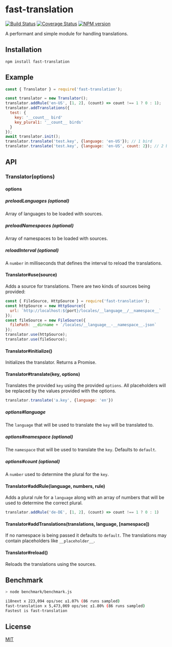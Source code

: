 # fast-translation

[![Build Status](https://travis-ci.org/SerayaEryn/fast-translation.svg?branch=master)](https://travis-ci.org/SerayaEryn/fast-translation)
[![Coverage Status](https://coveralls.io/repos/github/SerayaEryn/fast-translation/badge.svg?branch=master)](https://coveralls.io/github/SerayaEryn/fast-translation?branch=master)
[![NPM version](https://img.shields.io/npm/v/fast-translation.svg?style=flat)](https://www.npmjs.com/package/fast-translation)

A performant and simple module for handling translations.

## Installation

```
npm install fast-translation
```

## Example

```js
const { Translator } = require('fast-translation');

const translator = new Translator();
translator.addRule('en-US', [1, 2], (count) => count !== 1 ? 0 : 1);
translator.addTranslations({
  test: {
    key: '__count__ bird'
    key_plural1: '__count__ birds'
  }
});
await translator.init();
translator.translate('test.key', {language: 'en-US'}); // 1 bird
translator.translate('test.key', {language: 'en-US', count: 2}); // 2 birds
```

## API

### Translator(options)

#### options

##### preloadLanguages (optional)

Array of languages to be loaded with sources.

##### preloadNamespaces (optional)

Array of namespaces to be loaded with sources.

##### reloadInterval (optional)

A `number` in milliseconds that defines the interval to reload the translations.

#### Translator#use(source)

Adds a source for translations. There are two kinds  of sources being provided:
```js
const { FileSource, HttpSource } = require('fast-translation');
const httpSource = new HttpSource({
  url: `http://localhost:${port}/locales/__language__/__namespace__`
});
const fileSource = new FileSource({
  filePath: __dirname + `/locales/__language__-__namespace__.json`
});
translator.use(httpSource);
translator.use(fileSource);
```

#### Translator#initialize()

Initializes the translator. Returns a Promise.

#### Translator#translate(key, options)

Translates the provided `key` using the provided `options`. All placeholders will be replaced by the values provided with the options.

```js
translator.translate('a.key', {language: 'en'})
```

##### options#language

The `language` that will be used to translate the `key` will be translated to. 

##### options#namespace (optional)

The `namespace` that will be used to translate the `key`. Defaults to `default`.

##### options#count (optional)

A `number` used to determine the plural for the `key`.

#### Translator#addRule(language, numbers, rule)

Adds a plural rule for a `language` along with an array of numbers that will be used to determine the correct plural.

```js
translator.addRule('de-DE', [1, 2], (count) => count !== 1 ? 0 : 1)
```

#### Translator#addTranslations(translations, language, [namespace])

If no namespace is being passed it defaults to `default`. The translations may contain placeholders like `__placeholder__`.

#### Translator#reload()

Reloads the translations using the sources.

## Benchmark

```bash
> node benchmark/benchmark.js

i18next x 223,094 ops/sec ±1.07% (86 runs sampled)
fast-translation x 5,473,069 ops/sec ±1.80% (86 runs sampled)
Fastest is fast-translation
```

## License

[MIT](./LICENSE)
